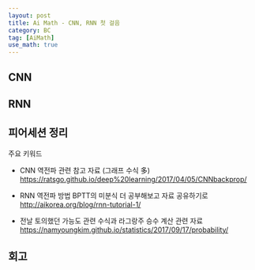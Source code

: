 ```yaml
---
layout: post
title: Ai Math - CNN, RNN 첫 걸음
category: BC
tag: [AiMath] 
use_math: true
---
```


## CNN



## RNN



## 피어세션 정리

주요 키워드

- CNN 역전파 관련 참고 자료 (그래프 수식 多)
https://ratsgo.github.io/deep%20learning/2017/04/05/CNNbackprop/

- RNN 역전파 방법 BPTT의 미분식
더 공부해보고 자료 공유하기로
http://aikorea.org/blog/rnn-tutorial-1/

- 전날 토의했던 가능도 관련 수식과 라그랑주 승수 계산 관련 자료
https://namyoungkim.github.io/statistics/2017/09/17/probability/

## 회고
